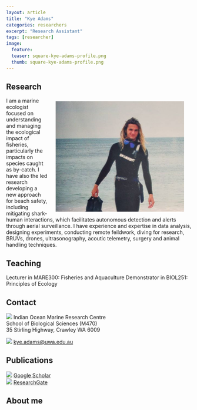 ```yaml
---
layout: article
title: "Kye Adams"
categories: researchers
excerpt: "Research Assistant"
tags: [researcher]
image:
  feature: 
  teaser: square-kye-adams-profile.png
  thumb: square-kye-adams-profile.png
---
```

## Research
<img class="philprofile" src='/images/square-kye-adams-profile.png' align='right' width="350" hspace="20" vspace="10">

I am a marine ecologist focused on understanding and managing the ecological impact of fisheries, particularly the impacts on species caught as by-catch. I have also the led research developing a new approach for beach safety, including mitigating shark-human interactions, which facilitates autonomous detection and alerts through aerial surveillance. I have experience and expertise in data analysis, designing experiments, conducting remote feildwork, diving for research, BRUVs, drones, ultrasonography, acoutic telemetry, surgery and animal handling techniques.  

## Teaching
Lecturer in MARE300: Fisheries and Aquaculture 
Demonstrator in BIOL251: Principles of Ecology

## Contact
<img src='/images/icons/building-regular.svg' width="15px"> Indian Ocean Marine Research Centre <br>
School of Biological Sciences (M470)<br>
35 Stirling Highway, Crawley WA 6009</p>

<img src='/images/icons/envelope-regular.svg' width="15px"> <a href="mailto:kye.adams@uwa.edu.au"> kye.adams@uwa.edu.au</a><br>

## Publications
<img src='/images/icons/google-brands.svg' width="15px"> <a href="https://scholar.google.com/citations?user=HzrnijAAAAAJ&hl=en&oi=ao">Google Scholar</a><br>
<img src='/images/icons/researchgate-brands.svg' width="15px"> <a href="https://www.researchgate.net/profile/Kye_Adams"> ResearchGate</a><br>

## About me


